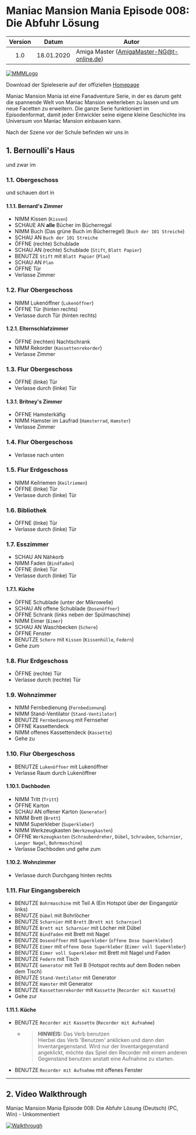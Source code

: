 # Maniac Mansion Mania Episode 008: Die Abfuhr Lösung

| Version | Datum      | Autor                                     |
|:-------:|------------|-------------------------------------------|
|  1.0    | 18.01.2020 | Amiga Master (AmigaMaster-NG@t-online.de) |

[![MMMLogo](https://www.maniac-mansion-mania.com/banner/banner.png)](https://www.maniac-mansion-mania.com)

Download der Spieleserie auf der offiziellen [Homepage](https://www.maniac-mansion-mania.com)

Maniac Mansion Mania ist eine Fanadventure Serie, in der es darum geht die spannende Welt von Maniac Mansion weiterleben zu lassen und um neue Facetten zu erweitern. Die ganze Serie funktioniert im Episodenformat, damit jeder Entwickler seine eigene kleine Geschichte ins Universum von Maniac Mansion einbauen kann.

Nach der Szene vor der Schule befinden wir uns in

## 1. Bernoulli's Haus

und zwar im

### 1.1. Obergeschoss

und schauen dort in

#### 1.1.1. Bernard's Zimmer

- NIMM Kissen (`Kissen`)
- SCHAUE AN **alle** Bücher im Bücherregal
- NIMM Buch (Das grüne Buch im Bücherregel) (`Buch der 101 Streiche`)
- SCHAU AN `Buch der 101 Streiche`
- ÖFFNE (rechte) Schublade
- SCHAU AN (rechte) Schublade (`Stift`, `Blatt Papier`)
- BENUTZE `Stift` mit `Blatt Papier` (`Plan`)
- SCHAU AN `Plan`
- ÖFFNE Tür
- Verlasse Zimmer

### 1.2. Flur Obergeschoss

- NIMM Lukenöffner (`Lukenöffner`)
- ÖFFNE Tür (hinten rechts)
- Verlasse durch Tür (hinten rechts)

#### 1.2.1. Elternschlafzimmer

- ÖFFNE (rechten) Nachtschrank
- NIMM Rekorder (`Kassettenrekorder`)
- Verlasse Zimmer

### 1.3. Flur Obergeschoss

- ÖFFNE (linke) Tür
- Verlasse durch (linke) Tür

#### 1.3.1. Britney's Zimmer

- ÖFFNE Hamsterkäfig
- NIMM Hamster im Laufrad (`Hamsterrad`, `Hamster`)
- Verlasse Zimmer

### 1.4. Flur Obergeschoss

- Verlasse nach unten

### 1.5. Flur Erdgeschoss

- NIMM Keilriemen (`Keilriemen`)
- ÖFFNE (linke) Tür
- Verlasse durch (linke) Tür

### 1.6. Bibliothek

- ÖFFNE (linke) Tür
- Verlasse durch (linke) Tür

### 1.7. Esszimmer

- SCHAU AN Nähkorb
- NIMM Faden (`Bindfaden`)
- ÖFFNE (linke) Tür
- Verlasse durch (linke) Tür

#### 1.7.1. Küche

- ÖFFNE Schublade (unter der Mikrowelle)
- SCHAU AN offene Schublade (`Dosenöffner`)
- ÖFFNE Schrank (links neben der Spülmaschine)
- NIMM Eimer (`Eimer`)
- SCHAU AN Waschbecken (`Schere`)
- ÖFFNE Fenster
- BENUTZE `Schere` mit `Kissen` (`Kissenhülle`, `Federn`)
- Gehe zum

### 1.8. Flur Erdgeschoss

- ÖFFNE (rechte) Tür
- Verlasse durch (rechte) Tür

### 1.9. Wohnzimmer

- NIMM Fernbedienung (`Fernbedienung`)
- NIMM Stand-Ventilator (`Stand-Ventilator`)
- BENUTZE `Fernbedienung` mit Fernseher
- ÖFFNE Kassettendeck
- NIMM offenes Kassettendeck (`Kassette`)
- Gehe zu

### 1.10. Flur Obergeschoss

- BENUTZE `Lukenöffner` mit Lukenöffner
- Verlasse Raum durch Lukenöffner

#### 1.10.1. Dachboden

- NIMM Tritt (`Tritt`)
- ÖFFNE Karton
- SCHAU AN offener Karton (`Generator`)
- NIMM Brett (`Brett`)
- NIMM Superkleber (`Superkleber`)
- NIMM Werkzeugkasten (`Werkzeugkasten`)
- ÖFFNE `Werkzeugkasten` (`Schraubendreher`, `Dübel`, `Schrauben`, `Scharnier`, `Langer Nagel`, `Bohrmaschine`)
- Verlasse Dachboden und gehe zum

#### 1.10.2. Wohnzimmer

- Verlasse durch Durchgang hinten rechts

### 1.11. Flur Eingangsbereich

- BENUTZE `Bohrmaschine` mit Teil A (Ein Hotspot über der Eingangstür links)
- BENUTZE `Dübel` mit Bohrlöcher
- BENUTZE `Scharnier` mit `Brett` (`Brett mit Scharnier`)
- BENUTZE `Brett mit Scharnier` mit Löcher mit Dübel
- BENUTZE `Bindfaden` mit Brett mit Nagel
- BENUTZE `Dosenöffner` mit `Superkleber` (`offene Dose Superkleber`)
- BENUTZE `Eimer` mit `offene Dose Superkleber` (`Eimer voll Superkleber`)
- BENUTZE `Eimer voll Superkleber` mit Brett mit Nagel und Faden
- BENUTZE `Federn` mit Tisch
- BENUTZE `Generator` mit Teil B (Hotspot rechts auf dem Boden neben dem Tisch)
- BENUTZE `Stand-Ventilator` mit Generator
- BENUTZE `Hamster` mit Generator
- BENUTZE `Kassettenrekorder` mit `Kassette` (`Recorder mit Kassette`)
- Gehe zur

#### 1.11.1. Küche

- BENUTZE `Recorder mit Kassette` (`Recorder mit Aufnahme`)
  - >**HINWEIS:** Das Verb benutzen  
    > Hierbei das Verb 'Benutzen' anklicken und dann den Inventargegenstand. Wird nur der Inventargegenstand angeklickt, möchte das Spiel den Recorder mit einem anderen Gegenstand benutzen anstatt eine Aufnahme zu starten.
- BENUTZE `Recorder mit Aufnahme` mit offenes Fenster

--------------------------------------------------------------------------------

## 2. Video Walkthrough

Maniac Mansion Mania Episode 008: Die Abfuhr Lösung (Deutsch) (PC, Win) - Unkommentiert

[![Walkthrough](https://img.youtube.com/vi/ml29lSscx8w/0.jpg)](https://www.youtube.com/watch?v=ml29lSscx8w)
